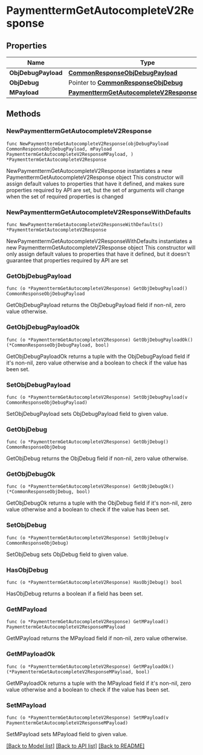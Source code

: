 # PaymenttermGetAutocompleteV2Response

## Properties

Name | Type | Description | Notes
------------ | ------------- | ------------- | -------------
**ObjDebugPayload** | [**CommonResponseObjDebugPayload**](CommonResponseObjDebugPayload.md) |  | 
**ObjDebug** | Pointer to [**CommonResponseObjDebug**](CommonResponseObjDebug.md) |  | [optional] 
**MPayload** | [**PaymenttermGetAutocompleteV2ResponseMPayload**](PaymenttermGetAutocompleteV2ResponseMPayload.md) |  | 

## Methods

### NewPaymenttermGetAutocompleteV2Response

`func NewPaymenttermGetAutocompleteV2Response(objDebugPayload CommonResponseObjDebugPayload, mPayload PaymenttermGetAutocompleteV2ResponseMPayload, ) *PaymenttermGetAutocompleteV2Response`

NewPaymenttermGetAutocompleteV2Response instantiates a new PaymenttermGetAutocompleteV2Response object
This constructor will assign default values to properties that have it defined,
and makes sure properties required by API are set, but the set of arguments
will change when the set of required properties is changed

### NewPaymenttermGetAutocompleteV2ResponseWithDefaults

`func NewPaymenttermGetAutocompleteV2ResponseWithDefaults() *PaymenttermGetAutocompleteV2Response`

NewPaymenttermGetAutocompleteV2ResponseWithDefaults instantiates a new PaymenttermGetAutocompleteV2Response object
This constructor will only assign default values to properties that have it defined,
but it doesn't guarantee that properties required by API are set

### GetObjDebugPayload

`func (o *PaymenttermGetAutocompleteV2Response) GetObjDebugPayload() CommonResponseObjDebugPayload`

GetObjDebugPayload returns the ObjDebugPayload field if non-nil, zero value otherwise.

### GetObjDebugPayloadOk

`func (o *PaymenttermGetAutocompleteV2Response) GetObjDebugPayloadOk() (*CommonResponseObjDebugPayload, bool)`

GetObjDebugPayloadOk returns a tuple with the ObjDebugPayload field if it's non-nil, zero value otherwise
and a boolean to check if the value has been set.

### SetObjDebugPayload

`func (o *PaymenttermGetAutocompleteV2Response) SetObjDebugPayload(v CommonResponseObjDebugPayload)`

SetObjDebugPayload sets ObjDebugPayload field to given value.


### GetObjDebug

`func (o *PaymenttermGetAutocompleteV2Response) GetObjDebug() CommonResponseObjDebug`

GetObjDebug returns the ObjDebug field if non-nil, zero value otherwise.

### GetObjDebugOk

`func (o *PaymenttermGetAutocompleteV2Response) GetObjDebugOk() (*CommonResponseObjDebug, bool)`

GetObjDebugOk returns a tuple with the ObjDebug field if it's non-nil, zero value otherwise
and a boolean to check if the value has been set.

### SetObjDebug

`func (o *PaymenttermGetAutocompleteV2Response) SetObjDebug(v CommonResponseObjDebug)`

SetObjDebug sets ObjDebug field to given value.

### HasObjDebug

`func (o *PaymenttermGetAutocompleteV2Response) HasObjDebug() bool`

HasObjDebug returns a boolean if a field has been set.

### GetMPayload

`func (o *PaymenttermGetAutocompleteV2Response) GetMPayload() PaymenttermGetAutocompleteV2ResponseMPayload`

GetMPayload returns the MPayload field if non-nil, zero value otherwise.

### GetMPayloadOk

`func (o *PaymenttermGetAutocompleteV2Response) GetMPayloadOk() (*PaymenttermGetAutocompleteV2ResponseMPayload, bool)`

GetMPayloadOk returns a tuple with the MPayload field if it's non-nil, zero value otherwise
and a boolean to check if the value has been set.

### SetMPayload

`func (o *PaymenttermGetAutocompleteV2Response) SetMPayload(v PaymenttermGetAutocompleteV2ResponseMPayload)`

SetMPayload sets MPayload field to given value.



[[Back to Model list]](../README.md#documentation-for-models) [[Back to API list]](../README.md#documentation-for-api-endpoints) [[Back to README]](../README.md)


